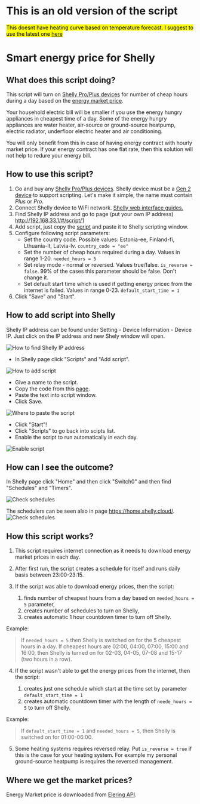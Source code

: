 # This is an old version of the script

<mark>This doesnt have heating curve based on temperature forecast. I suggest to use the latest one [here](https://github.com/LeivoSepp/Smart-heating-management-with-Shelly)</mark>

# Smart energy price for Shelly

## What does this script doing?
This script will turn on [Shelly Pro/Plus devices](https://www.shelly.cloud/en-ee/products/) for number of cheap hours during a day based on the [energy market price](https://www.nordpoolgroup.com/en/Market-data1/Dayahead/Area-Prices/ALL1/Hourly/). 

Your household electric bill will be smaller if you use the energy hungry appliances in cheapest time of a day. Some of the energy hungry appliances are water heater, air-source or ground-source heatpump, electric radiator, underfloor electric heater and air conditioning.  

You will only benefit from this in case of having energy contract with hourly market price. If your energy contract has one flat rate, then this solution will not help to redure your energy bill.

## How to use this script?
1. Go and buy any [Shelly Pro/Plus devices](https://www.shelly.cloud/en-ee/products/). Shelly device must be a [Gen 2 device](https://shelly-api-docs.shelly.cloud/gen2/) to support scripting. Let's make it simple, the name must contain *Plus* or *Pro*. 
2. Connect Shelly device to WiFi network. [Shelly web interface guides.](https://kb.shelly.cloud/knowledge-base/web-interface-guides)
3. Find Shelly IP address and go to page (put your own IP address) http://192.168.33.1/#/script/1
4. Add script, just copy the [script](https://github.com/LeivoSepp/Smart-energy-price-for-Shelly/blob/master/EnergyPriceScriptForShelly.js) and paste it to Shelly scripting window.
5. Configure following script parameters:
    - Set the country code. Possible values: Estonia-ee, Finland-fi, Lthuania-lt, Latvia-lv. ``country_code = "ee"``
    - Set the number of cheap hours required during a day. Values in range 1-20. ``needed_hours = 5``  
    - Set relay mode - normal or reversed. Values true/false. ``is_reverse = false``. 99% of the cases this parameter should be false. Don't change it.
    - Set default start time which is used if getting energy pricec from the internet is failed. Values in range 0-23.  ``default_start_time = 1``
6. Click "Save" and "Start". 

## How to add script into Shelly
Shelly IP address can be found under Setting - Device Information - Device IP. Just click on the IP address and new Shely window will open.

![How to find Shelly IP address](../images/OpenShellyPage.jpg)

- In Shelly page click "Scripts" and "Add script".

![How to add script](../images/AddScript1.jpg)

- Give a name to the script.
- Copy the code from this [page](https://github.com/LeivoSepp/Smart-energy-price-for-Shelly/blob/master/EnergyPriceScriptForShelly.js).  
- Paste the text into script window.
- Click Save.

![Where to paste the script](../images/AddScript2.jpg)

* Click "Start"!
* Click "Scripts" to go back into scipts list.
* Enable the script to run automatically in each day.

![Enable script](../images/AddScript3.jpg)

## How can I see the outcome?

In Shelly page click "Home" and then click "Switch0" and then find "Schedules" and "Timers".

![Check schedules](../images/CheckSchedules1.jpg)

The schedulers can be seen also in page https://home.shelly.cloud/.
![Check schedules](../images/CheckSchedules2.jpg)

## How this script works?

1. This script requires internet connection as it needs to download energy market prices in each day.
2. After first run, the script creates a schedule for itself and runs daily basis between 23:00-23:15.
3. If the script was able to download energy prices, then the script:

    1. finds number of cheapest hours from a day based on ``needed_hours = 5`` parameter,
    2. creates number of schedules to turn on Shelly,
    3. creates automatic 1 hour countdown timer to turn off Shelly.

Example:

> If ``needed_hours = 5`` then Shelly is switched on for the 5 cheapest hours in a day. 
If cheapest hours are 02:00, 04:00, 07:00, 15:00 and 16:00, then Shelly is turned on for 02-03, 04-05, 07-08 and 15-17 (two hours in a row).

4. If the script wasn't able to get the energy prices from the internet, then the script:

    1. creates just one schedule which start at the time set by parameter ``default_start_time = 1``
    2. creates automatic countdown timer with the length of ``neede_hours = 5`` to turn off Shelly. 

Example:

> If ``default_start_time = 1`` and ``needed_hours = 5``, then Shelly is switched on for 01:00-06:00. 

5. Some heating systems requires reversed relay. Put ``is_reverse = true`` if this is the case for your heating system.
For example my personal ground-source heatpump is requires the reversed management.

## Where we get the market prices?

Energy Market price is downloaded from [Elering API](https://dashboard.elering.ee/assets/api-doc.html#/nps-controller/getPriceUsingGET). 

